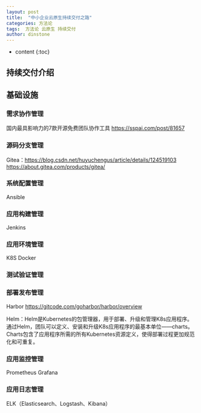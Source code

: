 ```yaml
---
layout: post
title:  "中小企业云原生持续交付之路"
categories: 方法论
tags:  方法论 云原生 持续交付
author: dinstone
---
```


* content
{:toc}

## 持续交付介绍


## 基础设施

### 需求协作管理

国内最具影响力的7款开源免费团队协作工具
https://sspai.com/post/81657

### 源码分支管理

Gitea：https://blog.csdn.net/huyuchengus/article/details/124519103
https://about.gitea.com/products/gitea/

### 系统配置管理

Ansible

### 应用构建管理

Jenkins

### 应用环境管理

K8S
Docker

### 测试验证管理

### 部署发布管理

Harbor
https://gitcode.com/goharbor/harbor/overview

Helm：Helm是Kubernetes的包管理器，用于部署、升级和管理K8s应用程序。通过Helm，团队可以定义、安装和升级K8s应用程序的最基本单位——charts。Charts包含了应用程序所需的所有Kubernetes资源定义，使得部署过程更加规范化和可重复。

### 应用监控管理

Prometheus
Grafana

### 应用日志管理

ELK（Elasticsearch、Logstash、Kibana）